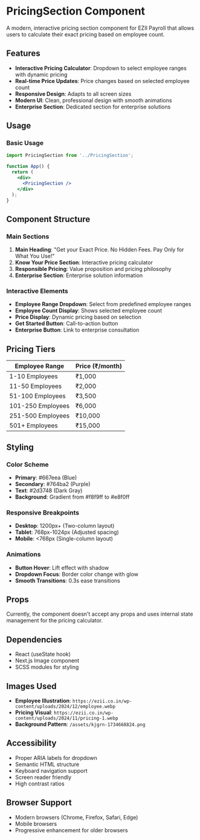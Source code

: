 # PricingSection Component

A modern, interactive pricing section component for EZII Payroll that allows users to calculate their exact pricing based on employee count.

## Features

- **Interactive Pricing Calculator**: Dropdown to select employee ranges with dynamic pricing
- **Real-time Price Updates**: Price changes based on selected employee count
- **Responsive Design**: Adapts to all screen sizes
- **Modern UI**: Clean, professional design with smooth animations
- **Enterprise Section**: Dedicated section for enterprise solutions

## Usage

### Basic Usage
```jsx
import PricingSection from '../PricingSection';

function App() {
  return (
    <div>
      <PricingSection />
    </div>
  );
}
```

## Component Structure

### Main Sections
1. **Main Heading**: "Get your Exact Price. No Hidden Fees. Pay Only for What You Use!"
2. **Know Your Price Section**: Interactive pricing calculator
3. **Responsible Pricing**: Value proposition and pricing philosophy
4. **Enterprise Section**: Enterprise solution information

### Interactive Elements
- **Employee Range Dropdown**: Select from predefined employee ranges
- **Employee Count Display**: Shows selected employee count
- **Price Display**: Dynamic pricing based on selection
- **Get Started Button**: Call-to-action button
- **Enterprise Button**: Link to enterprise consultation

## Pricing Tiers

| Employee Range | Price (₹/month) |
|----------------|-----------------|
| 1-10 Employees | ₹1,000 |
| 11-50 Employees | ₹2,000 |
| 51-100 Employees | ₹3,500 |
| 101-250 Employees | ₹6,000 |
| 251-500 Employees | ₹10,000 |
| 501+ Employees | ₹15,000 |

## Styling

### Color Scheme
- **Primary**: #667eea (Blue)
- **Secondary**: #764ba2 (Purple)
- **Text**: #2d3748 (Dark Gray)
- **Background**: Gradient from #f8f9ff to #e8f0ff

### Responsive Breakpoints
- **Desktop**: 1200px+ (Two-column layout)
- **Tablet**: 768px-1024px (Adjusted spacing)
- **Mobile**: <768px (Single-column layout)

### Animations
- **Button Hover**: Lift effect with shadow
- **Dropdown Focus**: Border color change with glow
- **Smooth Transitions**: 0.3s ease transitions

## Props

Currently, the component doesn't accept any props and uses internal state management for the pricing calculator.

## Dependencies

- React (useState hook)
- Next.js Image component
- SCSS modules for styling

## Images Used

- **Employee Illustration**: `https://ezii.co.in/wp-content/uploads/2024/12/employee.webp`
- **Pricing Visual**: `https://ezii.co.in/wp-content/uploads/2024/11/pricing-1.webp`
- **Background Pattern**: `/assets/kjgrn-1734668824.png`

## Accessibility

- Proper ARIA labels for dropdown
- Semantic HTML structure
- Keyboard navigation support
- Screen reader friendly
- High contrast ratios

## Browser Support

- Modern browsers (Chrome, Firefox, Safari, Edge)
- Mobile browsers
- Progressive enhancement for older browsers 